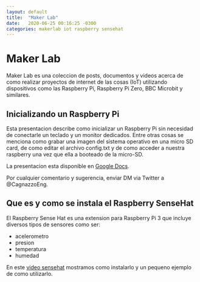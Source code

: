 ```yaml
---
layout: default
title:  "Maker Lab"
date:   2020-06-25 00:16:25 -0300
categories: makerlab iot raspberry sensehat
---
```


# Maker Lab

Maker Lab es una coleccion de posts, documentos y videos acerca de como realizar proyectos de internet de las cosas (IoT) utilizando dispositivos como las Raspberry Pi, Raspberry Pi Zero, BBC Microbit y similares.

## Inicializando un Raspberry Pi

Esta presentacion describe como inicializar un Raspberry Pi sin necesidad de conectarle un teclado y un monitor dedicados. Entre otras cosas se menciona como grabar una imagen del sistema operativo en una micro SD card, de como editar el archivo config.txt y de como acceder a nuestra raspberry una vez que ella a booteado de la micro-SD.

La presentacion esta disponible en [Google Docs][presentacion-init-raspberry].

Por cualquier comentario y sugerencia, enviar DM via Twitter a @CagnazzoEng.

## Que es y como se instala el Raspberry SenseHat 

El Raspberry Sense Hat es una extension para Raspberry Pi 3 que incluye diversos tipos de sensores como ser:

- acelerometro
- presion
- temperatura
- humedad

En este [video sensehat][video-sensehat] mostramos como instalarlo y un pequeno ejemplo de como utilizarlo.

[presentacion-init-raspberry]: https://docs.google.com/presentation/d/1S8_ncsFOXXUWG0fKW9mDRTbCNRAuKoyqqijz7x7YVfo/edit

[video-sensehat]: https://www.youtube.com/watch?v=4XFXO15A_fc